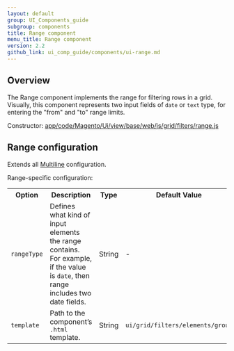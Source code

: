 ```yaml
---
layout: default
group: UI_Components_guide
subgroup: components
title: Range component
menu_title: Range component
version: 2.2
github_link: ui_comp_guide/components/ui-range.md
---
```


## Overview

The Range component implements the range for filtering rows in a grid. Visually, this component represents two input fields of `date` or `text` type, for entering the "from" and "to" range limits.

Constructor: [app/code/Magento/Ui/view/base/web/js/grid/filters/range.js]({{site.mage2200url}}app/code/Magento/Ui/view/base/web/js/grid/filters/range.js)

## Range configuration

Extends all [Multiline]({{page.baseurl}}/ui_comp_guide/components/ui-multiline.html) configuration.

Range-specific configuration:

<table>
  <tr>
    <th>Option</th>
    <th>Description</th>
    <th>Type</th>
    <th>Default Value</th>
  </tr>
  <tr>
    <td><code>rangeType</code></td>
    <td>Defines what kind of input elements the range contains. For example, if the value is <code>date</code>, then range includes two date fields.</td>
    <td>String</td>
    <td>-</td>
  </tr>
  <tr>
    <td><code>template</code></td>
    <td>Path to the component’s <code>.html</code> template.</td>
    <td>String</td>
    <td><code>ui/grid/filters/elements/group</code></td>
  </tr>
</table>
